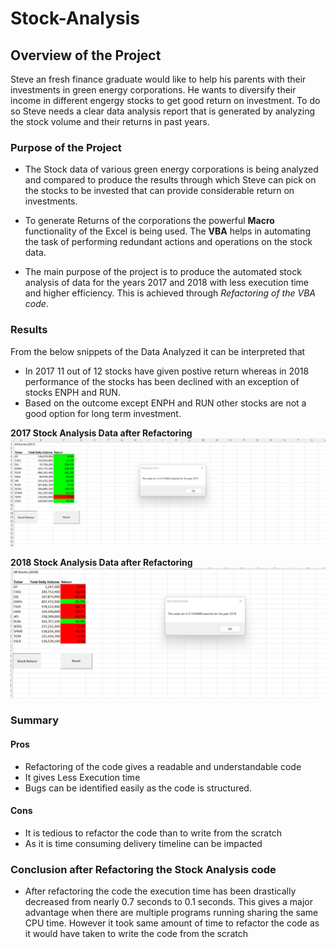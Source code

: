 # Stock-Analysis

## Overview of the Project

Steve an fresh finance graduate would like to help his parents with their investments in  green energy corporations. He wants to diversify their income in different
engergy stocks to get good return on investment. To do so Steve needs a clear data analysis report that is generated by analyzing the stock volume and their returns
in past years. 

### Purpose of the Project

- The Stock data of various green energy corporations is being analyzed and compared to produce the results through which Steve can pick on the stocks to be invested
that can provide considerable return on investments.

- To generate Returns of the corporations the powerful **Macro** functionality of the Excel is being used. The **VBA** helps in automating the task of performing 
redundant actions and operations on the stock data. 

- The main purpose of the project is to produce the automated stock analysis of data for the years 2017 and 2018 with less execution time and higher efficiency.
This is achieved through *Refactoring of the VBA code*.

### Results

From the below snippets of the Data Analyzed it can be interpreted that

- In 2017 11 out of 12 stocks have given postive return whereas in 2018 performance of the stocks has been declined with an exception of stocks ENPH and RUN. 
- Based on the outcome except ENPH and RUN other stocks are not a good option for long term investment.

**2017 Stock Analysis Data after Refactoring**
![VBA_Challenge_2017](Resources/VBA_Challenge_2017.png)

**2018 Stock Analysis Data after Refactoring**
![VBA_Challenge_2018](Resources/VBA_Challenge_2018.png)


### Summary
#### Pros
  - Refactoring of the code gives a readable and understandable code
  - It gives Less Execution time 
  - Bugs can be identified easily as the code is structured.
#### Cons
 - It is tedious to refactor the code than to write from the scratch
 - As it is time consuming delivery timeline can be impacted
 
 ### Conclusion after Refactoring the Stock Analysis code
  - After refactoring the code the execution time has been drastically decreased from nearly 0.7 seconds to 0.1 seconds. This gives a major advantage when there are multiple programs running sharing the same CPU time. However it took same amount of time to refactor the code as it would have taken to write the code from the scratch
  
